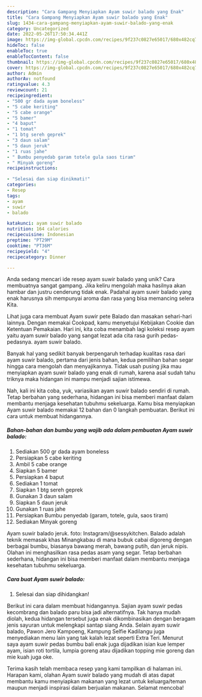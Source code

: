 ```yaml
---
description: "Cara Gampang Menyiapkan Ayam suwir balado yang Enak"
title: "Cara Gampang Menyiapkan Ayam suwir balado yang Enak"
slug: 1434-cara-gampang-menyiapkan-ayam-suwir-balado-yang-enak
category: Uncategorized
date: 2022-05-26T17:50:34.441Z
image: https://img-global.cpcdn.com/recipes/9f237c0827e65017/680x482cq70/ayam-suwir-balado-foto-resep-utama.jpg
hideToc: false
enableToc: true
enableTocContent: false
thumbnail: https://img-global.cpcdn.com/recipes/9f237c0827e65017/680x482cq70/ayam-suwir-balado-foto-resep-utama.jpg
cover: https://img-global.cpcdn.com/recipes/9f237c0827e65017/680x482cq70/ayam-suwir-balado-foto-resep-utama.jpg
author: Admin
authorAv: notfound
ratingvalue: 4.3
reviewcount: 21
recipeingredient:
- "500 gr dada ayam boneless"
- "5 cabe keriting"
- "5 cabe orange"
- "5 bamer"
- "4 baput"
- "1 tomat"
- "1 btg sereh geprek"
- "3 daun salam"
- "5 daun jeruk"
- "1 ruas jahe"
- " Bumbu penyedab garam totele gula saos tiram"
- " Minyak goreng"
recipeinstructions:

- "Selesai dan siap dinikmati!"
categories:
- Resep
tags:
- ayam
- suwir
- balado

katakunci: ayam suwir balado 
nutrition: 164 calories
recipecuisine: Indonesian
preptime: "PT29M"
cooktime: "PT36M"
recipeyield: "4"
recipecategory: Dinner

---
```





Anda sedang mencari ide resep ayam suwir balado yang unik? Cara membuatnya sangat gampang. Jika keliru mengolah maka hasilnya akan hambar dan justru cenderung tidak enak. Padahal ayam suwir balado yang enak harusnya sih mempunyai aroma dan rasa yang bisa memancing selera Kita.





Lihat juga cara membuat Ayam suwir pete Balado dan masakan sehari-hari lainnya. Dengan memakai Cookpad, kamu menyetujui Kebijakan Cookie dan Ketentuan Pemakaian. Hari ini, kita coba menambah lagi koleksi resep ayam yaitu ayam suwir balado yang sangat lezat ada cita rasa gurih pedas-pedasnya. ayam suwir balado.

Banyak hal yang sedikit banyak berpengaruh terhadap kualitas rasa dari ayam suwir balado, pertama dari jenis bahan, kedua pemilihan bahan segar hingga cara mengolah dan menyajikannya. Tidak usah pusing jika mau menyiapkan ayam suwir balado yang enak di rumah, karena asal sudah tahu triknya maka hidangan ini mampu menjadi sajian istimewa.






Nah, kali ini kita coba, yuk, variasikan ayam suwir balado sendiri di rumah. Tetap berbahan yang sederhana, hidangan ini bisa memberi manfaat dalam membantu menjaga kesehatan tubuhmu sekeluarga. Kamu bisa menyiapkan Ayam suwir balado memakai 12 bahan dan 0 langkah pembuatan. Berikut ini cara untuk membuat hidangannya.

<!--inarticleads1-->

##### Bahan-bahan dan bumbu yang wajib ada dalam pembuatan Ayam suwir balado:

1. Sediakan 500 gr dada ayam boneless
1. Persiapkan 5 cabe keriting
1. Ambil 5 cabe orange
1. Siapkan 5 bamer
1. Persiapkan 4 baput
1. Sediakan 1 tomat
1. Siapkan 1 btg sereh geprek
1. Gunakan 3 daun salam
1. Siapkan 5 daun jeruk
1. Gunakan 1 ruas jahe
1. Persiapkan  Bumbu penyedab (garam, totele, gula, saos tiram)
1. Sediakan  Minyak goreng


Ayam suwir balado jeruk. foto: Instagram/@sessykitchen. Balado adalah teknik memasak khas Minangkabau di mana bubuk cabai digoreng dengan berbagai bumbu, biasanya bawang merah, bawang putih, dan jeruk nipis. Olahan ini menghasilkan rasa pedas asam yang segar. Tetap berbahan sederhana, hidangan ini bisa memberi manfaat dalam membantu menjaga kesehatan tubuhmu sekeluarga. 

<!--inarticleads2-->

##### Cara buat Ayam suwir balado:


1. Selesai dan siap dihidangkan!

Berikut ini cara dalam membuat hidangannya. Sajian ayam suwir pedas kecombrang dan balado paru bisa jadi alternatif﻿nya. Tak hanya mudah diolah, kedua hidangan tersebut juga enak dikombinasikan dengan beragam jenis sayuran untuk melengkapi santap siang Anda. Selain ayam suwir balado, Pawon Jero Kampoeng, Kampung Selfie Kadilangu juga menyediakan menu lain yang tak kalah lezat seperti Extra Teri. Menurut saya ayam suwir pedas bumbu bali enak juga dijadikan isian kue lemper ayam, isian roti tortila, lumpia goreng atau dijadikan topping mie goreng dan mie kuah juga oke. 

Terima kasih telah membaca resep yang kami tampilkan di halaman ini. Harapan kami, olahan Ayam suwir balado yang mudah di atas dapat membantu kamu menyiapkan makanan yang lezat untuk keluarga/teman maupun menjadi inspirasi dalam berjualan makanan. Selamat mencoba!

